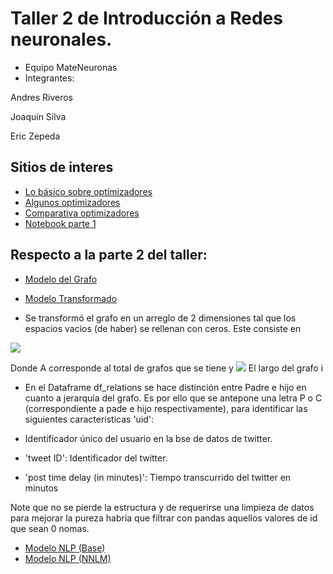 # Taller 2 de Introducción a Redes neuronales.
- Equipo MateNeuronas
- Integrantes:

Andres Riveros

Joaquín Silva

Eric Zepeda



## Sitios de interes

- [Lo básico sobre optimizadores](https://medium.com/datadriveninvestor/overview-of-different-optimizers-for-neural-networks-e0ed119440c3)
- [Algunos optimizadores](https://medium.com/@sdoshi579/optimizers-for-training-neural-network-59450d71caf6)
- [Comparativa optimizadores](https://heartbeat.fritz.ai/an-empirical-comparison-of-optimizers-for-machine-learning-models-b86f29957050)
- [Notebook parte 1](https://colab.research.google.com/drive/1OiFikxiTOVNsf67OYnEhbfww4IcO79MY?usp=sharing)

## Respecto a la parte 2 del taller:

- [Modelo del Grafo](https://colab.research.google.com/drive/1MMBkT47tnMajMU2YflPXk16_x6mX-Tzk?usp=sharing)
- [Modelo Transformado](https://www.kaggle.com/ericzepeda/taller-2)



- Se transformó el grafo en un arreglo de 2 dimensiones tal que los espacios vacios (de haber) se rellenan con ceros. Este consiste en 

<img src="https://render.githubusercontent.com/render/math?math=(A\cdot \sum_{i=1}^{i=n} B_{i},6)">

Donde A corresponde al total de grafos que se tiene y <img src="https://render.githubusercontent.com/render/math?math=B_{i}"> El largo del grafo i
 
- En el Dataframe df_relations se hace distinción entre Padre e hijo en cuanto a jerarquia del grafo. Es por ello que se antepone una letra P o C (correspondiente a pade e hijo respectivamente), para identificar las siguientes caracteristicas 'uid': 

- Identificador único del usuario en la bse de datos de twitter.
- 'tweet ID': Identificador del twitter.
- 'post time delay (in minutes)': Tiempo transcurrido del twitter en minutos

Note que no se pierde la estructura y de requerirse una limpieza de datos para mejorar la pureza habria que filtrar con pandas aquellos valores de id que sean 0 nomas.

- [Modelo NLP (Base)](https://colab.research.google.com/drive/1xKDPHg7ek-WPPgZfkMXvP3Y_gcH3FKI_?usp=sharing)
- [Modelo NLP (NNLM)](https://colab.research.google.com/drive/1ynhsfazGUgSVk2lbTsGg6qqkPBMy8cxM?usp=sharing)
